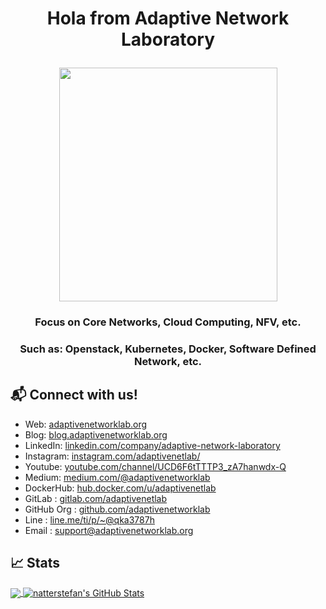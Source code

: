 # <p align="center"> Hola from Adaptive Network Laboratory </p>
<p align="center"> <img src="https://github.com/adaptivenetlab/vuefix/blob/master/src/views/Home/jumbotron4-logo.gif?raw=true" height="374" width="349" /> </a>
<h3 align="center">Focus on Core Networks, Cloud Computing, NFV, etc.</h3>
<h3 align="center">Such as: Openstack, Kubernetes, Docker, Software Defined Network, etc.</h3>

##

## 📬 Connect with us!

- Web: [adaptivenetworklab.org][1]
- Blog: [blog.adaptivenetworklab.org][2]
- LinkedIn: [linkedin.com/company/adaptive-network-laboratory][3]
- Instagram: [instagram.com/adaptivenetlab/][4]
- Youtube: [youtube.com/channel/UCD6F6tTTTP3_zA7hanwdx-Q][5]
- Medium: [medium.com/@adaptivenetworklab][6]
- DockerHub: [hub.docker.com/u/adaptivenetlab][7]
- GitLab : [gitlab.com/adaptivenetlab][8]
- GitHub Org : [github.com/adaptivenetworklab][9]
- Line : [line.me/ti/p/~@qka3787h][10]
- Email : [support@adaptivenetworklab.org][11]

## &#x1f4c8; Stats

<a href="https://github.com/adaptivenetlab/adaptivenetlab">
  <img align="center" src="https://github-readme-stats.vercel.app/api/top-langs/?username=adaptivenetlab&hide=java,html&title_color=000000&text_color=000000" />
</a>

<a href="https://github.com/adaptivenetlab/adaptivenetlab">
  <img align="center" src="https://github-readme-stats.vercel.app/api?username=adaptivenetlab&show_icons=true&line_height=27&count_private=true&title_color=000000&text_color=000000&icon_color=FAC051" alt="natterstefan's GitHub Stats" />
</a>

[1]: https://adaptivenetworklab.org
[2]: https://blog.adaptivenetworklab.org
[3]: https://www.linkedin.com/company/adaptive-network-laboratory
[4]: https://www.instagram.com/adaptivenetlab/
[5]: https://www.youtube.com/channel/UCD6F6tTTTP3_zA7hanwdx-Q
[6]: https://medium.com/@adaptivenetworklab/about
[7]: https://hub.docker.com/u/adaptivenetlab
[8]: https://gitlab.com/adaptivenetlab
[9]: https://github.com/adaptivenetworklab
[10]: https://line.me/ti/p/~@qka3787h
[11]: support@adaptivenetworklab.org
